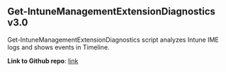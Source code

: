 ## Get-IntuneManagementExtensionDiagnostics v3.0

Get-IntuneManagementExtensionDiagnostics script analyzes Intune IME logs and shows events in Timeline.

**Link to Github repo**: [link](https://github.com/petripaavola/Get-IntuneManagementExtensionDiagnostics/)